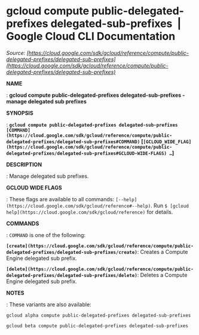 # gcloud compute public-delegated-prefixes delegated-sub-prefixes  |  Google Cloud CLI Documentation

*Source: [https://cloud.google.com/sdk/gcloud/reference/compute/public-delegated-prefixes/delegated-sub-prefixes](https://cloud.google.com/sdk/gcloud/reference/compute/public-delegated-prefixes/delegated-sub-prefixes)*

**NAME**

: **gcloud compute public-delegated-prefixes delegated-sub-prefixes - manage delegated sub prefixes**

**SYNOPSIS**

: **`gcloud compute public-delegated-prefixes delegated-sub-prefixes` `[COMMAND](https://cloud.google.com/sdk/gcloud/reference/compute/public-delegated-prefixes/delegated-sub-prefixes#COMMAND)` [`[GCLOUD_WIDE_FLAG](https://cloud.google.com/sdk/gcloud/reference/compute/public-delegated-prefixes/delegated-sub-prefixes#GCLOUD-WIDE-FLAGS) …`]**

**DESCRIPTION**

: Manage delegated sub prefixes.

**GCLOUD WIDE FLAGS**

: These flags are available to all commands: `[--help](https://cloud.google.com/sdk/gcloud/reference#--help)`.
Run `$ [gcloud help](https://cloud.google.com/sdk/gcloud/reference)` for details.

**COMMANDS**

: ``COMMAND`` is one of the following:

**`[create](https://cloud.google.com/sdk/gcloud/reference/compute/public-delegated-prefixes/delegated-sub-prefixes/create)`**:
Creates a Compute Engine delegated sub prefix.

**`[delete](https://cloud.google.com/sdk/gcloud/reference/compute/public-delegated-prefixes/delegated-sub-prefixes/delete)`**:
Deletes a Compute Engine delegated sub prefix.

**NOTES**

: These variants are also available:

```
gcloud alpha compute public-delegated-prefixes delegated-sub-prefixes
```

```
gcloud beta compute public-delegated-prefixes delegated-sub-prefixes
```